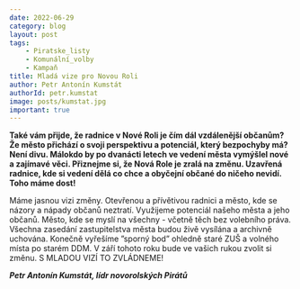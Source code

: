 ```yaml
---
date: 2022-06-29
category: blog
layout: post
tags:
    - Piratske_listy
    - Komunální_volby
    - Kampaň
title: Mladá vize pro Novou Roli
author: Petr Antonín Kumstát
authorId: petr.kumstat
image: posts/kumstat.jpg
important: true
---
```

**Také vám přijde, že radnice v Nové Roli je čím dál vzdálenější občanům? Že město přichází o svoji perspektivu a potenciál, který bezpochyby má? Není divu. Málokdo by po dvanácti letech ve vedení města vymýšlel nové a zajímavé věci. 
Přiznejme si, že Nová Role je zralá na změnu. Uzavřená radnice, kde si vedení dělá co chce a obyčejní občané do ničeho nevidí. Toho máme dost!**

Máme jasnou vizi změny. Otevřenou a přívětivou radnici a město, kde se názory a nápady občanů neztratí. Využijeme potenciál našeho města a jeho občanů. Město, kde se myslí na všechny - včetně těch bez volebního práva. Všechna zasedání zastupitelstva města budou živě vysílána a archivně uchována. Konečně vyřešíme ”sporný bod” ohledně staré ZUŠ a volného místa po starém DDM. 
V září tohoto roku bude ve vašich rukou zvolit si změnu. 
S MLADOU VIZÍ TO ZVLÁDNEME!

***Petr Antonín Kumstát,
lídr novorolských Pirátů***

